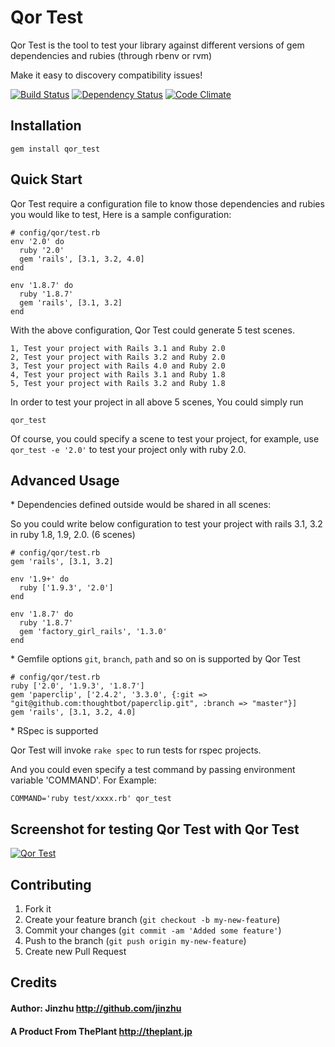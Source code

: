 # Qor Test

  Qor Test is the tool to test your library against different versions of gem dependencies and rubies (through rbenv or rvm)

  Make it easy to discovery compatibility issues!

[![Build Status](https://secure.travis-ci.org/qor/qor_test.png?branch=master)](http://travis-ci.org/qor/qor_test)
[![Dependency Status](https://gemnasium.com/qor/qor_test.png)](https://gemnasium.com/qor/qor_test)
[![Code Climate](https://codeclimate.com/github/qor/qor_test.png)](https://codeclimate.com/github/qor/qor_test)

## Installation

    gem install qor_test

## Quick Start

  Qor Test require a configuration file to know those dependencies and rubies you would like to test, Here is a sample configuration:

    # config/qor/test.rb
    env '2.0' do
      ruby '2.0'
      gem 'rails', [3.1, 3.2, 4.0]
    end

    env '1.8.7' do
      ruby '1.8.7'
      gem 'rails', [3.1, 3.2]
    end

  With the above configuration, Qor Test could generate 5 test scenes.

    1, Test your project with Rails 3.1 and Ruby 2.0
    2, Test your project with Rails 3.2 and Ruby 2.0
    3, Test your project with Rails 4.0 and Ruby 2.0
    4, Test your project with Rails 3.1 and Ruby 1.8
    5, Test your project with Rails 3.2 and Ruby 1.8

  In order to test your project in all above 5 scenes, You could simply run

    qor_test

  Of course, you could specify a scene to test your project, for example, use `qor_test -e '2.0'` to test your project only with ruby 2.0.

## Advanced Usage

  \* Dependencies defined outside would be shared in all scenes:

  So you could write below configuration to test your project with rails 3.1, 3.2 in ruby 1.8, 1.9, 2.0. (6 scenes)

    # config/qor/test.rb
    gem 'rails', [3.1, 3.2]

    env '1.9+' do
      ruby ['1.9.3', '2.0']
    end

    env '1.8.7' do
      ruby '1.8.7'
      gem 'factory_girl_rails', '1.3.0'
    end

 \* Gemfile options `git`, `branch`, `path` and so on is supported by Qor Test

    # config/qor/test.rb
    ruby ['2.0', '1.9.3', '1.8.7']
    gem 'paperclip', ['2.4.2', '3.3.0', {:git => "git@github.com:thoughtbot/paperclip.git", :branch => "master"}]
    gem 'rails', [3.1, 3.2, 4.0]

\* RSpec is supported

  Qor Test will invoke `rake spec` to run tests for rspec projects.

  And you could even specify a test command by passing environment variable 'COMMAND'. For Example:

    COMMAND='ruby test/xxxx.rb' qor_test

## Screenshot for testing Qor Test with Qor Test

[![Qor Test](https://raw.github.com/qor/qor_test/master/test/screenshot.png)](https://raw.github.com/qor/qor_test/master/test/screenshot.png)

## Contributing

1. Fork it
2. Create your feature branch (`git checkout -b my-new-feature`)
3. Commit your changes (`git commit -am 'Added some feature'`)
4. Push to the branch (`git push origin my-new-feature`)
5. Create new Pull Request


## Credits
#### Author: Jinzhu <http://github.com/jinzhu>

#### A Product From ThePlant  <http://theplant.jp>
